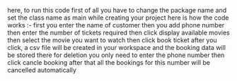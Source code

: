 here, to run this code first of all you have to change the package name and set the class name as main while creating your project
here is how the code works :- 
first you enter the name of customer
then you add phone number
then enter the number of tickets required
then click display available movies
then select the movie you want to watch
then click book ticket
after you click, a csv file will be created in your workspace and the booking data will be stored there
for deletion you only need to enter the phone number then click cancle booking
after that all the bookings for this number will be cancelled automatically
